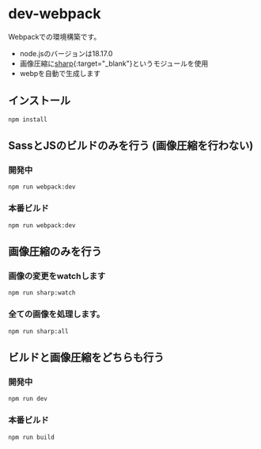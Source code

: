 # dev-webpack
Webpackでの環境構築です。
- node.jsのバージョンは18.17.0
- 画像圧縮に[sharp](https://sharp.pixelplumbing.com/){:target="_blank"}というモジュールを使用
- webpを自動で生成します
## インストール
```
npm install
```
## SassとJSのビルドのみを行う (画像圧縮を行わない)
### 開発中
```
npm run webpack:dev
```
### 本番ビルド
```
npm run webpack:dev
```
## 画像圧縮のみを行う
### 画像の変更をwatchします
```
npm run sharp:watch
```
### 全ての画像を処理します。
```
npm run sharp:all
```
## ビルドと画像圧縮をどちらも行う
### 開発中
```
npm run dev
```
### 本番ビルド
```
npm run build
```
